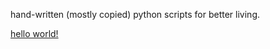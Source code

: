 hand-written (mostly copied) python scripts for better living.

[hello world!](https://github.com/omororri/python/blob/main/helloworld.py)
